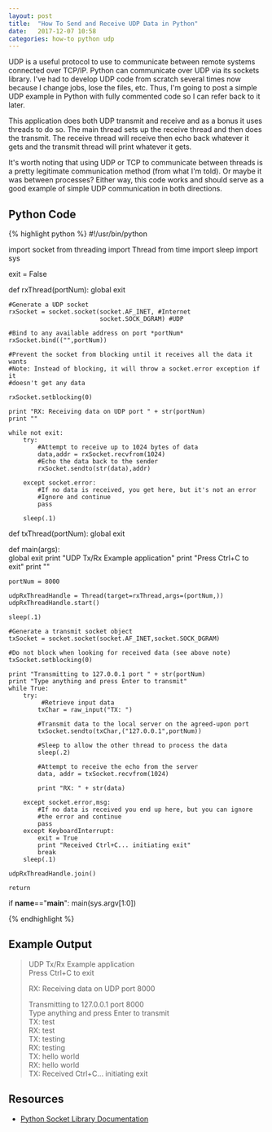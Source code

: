 ```yaml
---
layout: post
title:  "How To Send and Receive UDP Data in Python"
date:   2017-12-07 10:58
categories: how-to python udp
---
```


UDP is a useful protocol to use to communicate between remote systems connected over TCP/IP. Python can communicate over UDP via its sockets library. I've had to develop UDP code from scratch several times now because I change jobs, lose the files, etc. Thus, I'm going to post a simple UDP example in Python with fully commented code so I can refer back to it later.

This application does both UDP transmit and receive and as a bonus it uses threads to do so. The main thread sets up the receive thread and then does the transmit. The receive thread will receive then echo back whatever it gets and the transmit thread will print whatever it gets. 

It's worth noting that using UDP or TCP to communicate between threads is a pretty legitimate communication method (from what I'm told). Or maybe it was between processes? Either way, this code works and should serve as a good example of simple UDP communication in both directions.

## Python Code ##

{% highlight python %}
#!/usr/bin/python

import socket
from threading import Thread
from time import sleep
import sys

exit = False

def rxThread(portNum):
    global exit
    
    #Generate a UDP socket
    rxSocket = socket.socket(socket.AF_INET, #Internet
                             socket.SOCK_DGRAM) #UDP
                             
    #Bind to any available address on port *portNum*
    rxSocket.bind(("",portNum))
    
    #Prevent the socket from blocking until it receives all the data it wants
    #Note: Instead of blocking, it will throw a socket.error exception if it
    #doesn't get any data
    
    rxSocket.setblocking(0)
    
    print "RX: Receiving data on UDP port " + str(portNum)
    print ""
    
    while not exit:
        try:
            #Attempt to receive up to 1024 bytes of data
            data,addr = rxSocket.recvfrom(1024) 
            #Echo the data back to the sender
            rxSocket.sendto(str(data),addr)

        except socket.error:
            #If no data is received, you get here, but it's not an error
            #Ignore and continue
            pass

        sleep(.1)
    
def txThread(portNum):
    global exit
    
    
def main(args):    
    global exit
    print "UDP Tx/Rx Example application"
    print "Press Ctrl+C to exit"
    print ""
    
    portNum = 8000
   
    udpRxThreadHandle = Thread(target=rxThread,args=(portNum,))    
    udpRxThreadHandle.start()
        
    sleep(.1)
    
    #Generate a transmit socket object
    txSocket = socket.socket(socket.AF_INET,socket.SOCK_DGRAM)
    
    #Do not block when looking for received data (see above note)
    txSocket.setblocking(0) 
   
    print "Transmitting to 127.0.0.1 port " + str(portNum)
    print "Type anything and press Enter to transmit"
    while True:
        try:
             #Retrieve input data 
            txChar = raw_input("TX: ")
            
            #Transmit data to the local server on the agreed-upon port
            txSocket.sendto(txChar,("127.0.0.1",portNum))
            
            #Sleep to allow the other thread to process the data
            sleep(.2)
            
            #Attempt to receive the echo from the server
            data, addr = txSocket.recvfrom(1024)
            
            print "RX: " + str(data) 

        except socket.error,msg:    
            #If no data is received you end up here, but you can ignore
            #the error and continue
            pass   
        except KeyboardInterrupt:
            exit = True
            print "Received Ctrl+C... initiating exit"
            break
        sleep(.1)
         
    udpRxThreadHandle.join()
        
    return

if __name__=="__main__":
    main(sys.argv[1:0])     

{% endhighlight %}

## Example Output ##

> UDP Tx/Rx Example application  
> Press Ctrl+C to exit  
>   
> RX: Receiving data on UDP port 8000  
>   
> Transmitting to 127.0.0.1 port 8000  
> Type anything and press Enter to transmit  
> TX: test  
> RX: test  
> TX: testing  
> RX: testing  
> TX: hello world  
> RX: hello world  
> TX: Received Ctrl+C... initiating exit  

## Resources ##

* [Python Socket Library Documentation](https://docs.python.org/2/library/socket.html)





